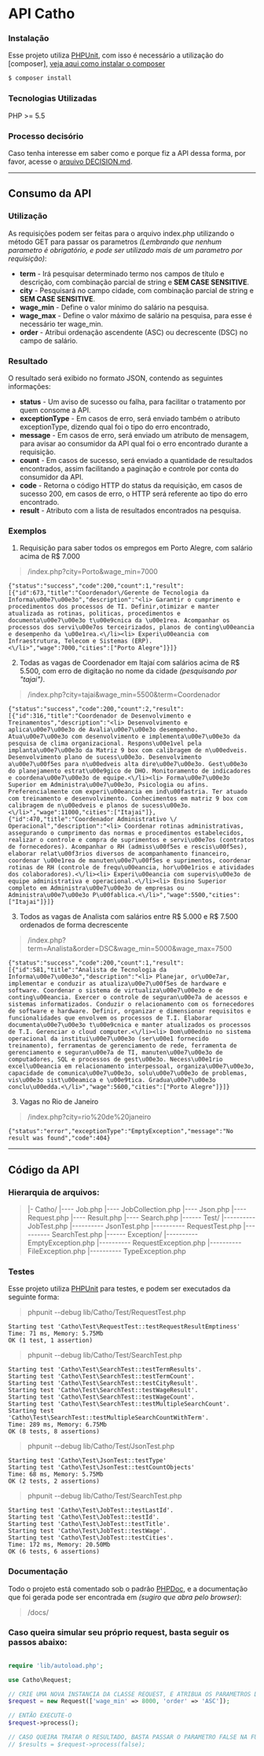 # API Catho

### Instalação
Esse projeto utiliza [PHPUnit], com isso é necessário a utilização do [composer], [veja aqui como instalar o composer](https://getcomposer.org/download/)
```bash
$ composer install
```

### Tecnologias Utilizadas
PHP >= 5.5

### Processo decisório
Caso tenha interesse em saber como e porque fiz a API dessa forma, por favor, acesse o [arquivo DECISION.md](DECISION.md).

---

## Consumo da API
### Utilização
As requisições podem ser feitas para o arquivo index.php utilizando o método GET para passar os parametros *(Lembrando que nenhum parametro é obrigatório, e pode ser utilizado mais de um parametro por requisição)*:

* **term** - Irá pesquisar determinado termo nos campos de título e descrição, com combinação parcial de string e **SEM CASE SENSITIVE**.
* **city** - Pesquisará no campo cidade, com combinação parcial de string e **SEM CASE SENSITIVE**.
* **wage_min** - Define o valor mínimo do salário na pesquisa.
* **wage_max** - Define o valor máximo de salário na pesquisa, para esse é necessário ter wage_min.
* **order** - Atribui ordenação ascendente (ASC) ou decrescente (DSC) no campo de salário. 

### Resultado
O resultado será exibido no formato JSON, contendo as seguintes informações:

* **status** - Um aviso de sucesso ou falha, para facilitar o tratamento por quem consome a API.
* **exceptionType** - Em casos de erro, será enviado também o atributo exceptionType, dizendo qual foi o tipo do erro encontrado,
* **message** - Em casos de erro, será enviado um atributo de mensagem, para avisar ao consumidor da API qual foi o erro encontrado durante a requisição.
* **count** - Em casos de sucesso, será enviado a quantidade de resultados encontrados, assim facilitando a paginação e controle por conta do consumidor da API.
* **code** - Retorna o código HTTP do status da requisição, em casos de sucesso 200, em casos de erro, o HTTP será referente ao tipo do erro encontrado.
* **result** - Atributo com a lista de resultados encontrados na pesquisa.

### Exemplos

1) Requisição para saber todos os empregos em Porto Alegre, com salário acima de R$ 7.000
> /index.php?city=Porto&wage_min=7000
```
{"status":"success","code":200,"count":1,"result":[{"id":673,"title":"Coordenador\/Gerente de Tecnologia da Informa\u00e7\u00e3o","description":"<li> Garantir o cumprimento e procedimentos dos processos de TI. Definir,otimizar e manter atualizada as rotinas, politicas, procedimentos e documenta\u00e7\u00e3o t\u00e9cnica da \u00e1rea. Acompanhar os processos dos servi\u00e7os terceirizados, planos de conting\u00eancia e desempenho da \u00e1rea.<\/li><li> Experi\u00eancia com Infraestrutura, Telecom e Sistemas (ERP). <\/li>","wage":7000,"cities":["Porto Alegre"]}]}
```

2) Todas as vagas de Coordenador em Itajaí com salários acima de R$ 5.500, com erro de digitação no nome da cidade *(pesquisando por "tajai")*.
> /index.php?city=tajai&wage_min=5500&term=Coordenador
```
{"status":"success","code":200,"count":2,"result":[{"id":316,"title":"Coordenador de Desenvolvimento e Treinamentos","description":"<li> Desenvolvimento e aplica\u00e7\u00e3o de Avalia\u00e7\u00e3o desempenho. Atua\u00e7\u00e3o com desenvolvimento e implementa\u00e7\u00e3o da pesquisa de clima organizacional. Respons\u00e1vel pela implanta\u00e7\u00e3o da Matriz 9 box com calibragem de n\u00edveis. Desenvolvimento plano de sucess\u00e3o. Desenvolvimento a\u00e7\u00f5es para n\u00edveis alta dire\u00e7\u00e3o. Gest\u00e3o do planejamento estrat\u00e9gico de DHO. Monitoramento de indicadores e coordena\u00e7\u00e3o de equipe.<\/li><li> Forma\u00e7\u00e3o Superior em Administra\u00e7\u00e3o, Psicologia ou afins. Preferencialmente com experi\u00eancia em ind\u00fastria. Ter atuado com treinamento e desenvolvimento. Conhecimentos em matriz 9 box com calibragem de n\u00edveis e planos de sucess\u00e3o.<\/li>","wage":11000,"cities":["Itajai"]},{"id":470,"title":"Coordenador Administrativo \/ Operacional","description":"<li> Coordenar rotinas administrativas, assegurando o cumprimento das normas e procedimentos estabelecidos, realizar o controle e compra de suprimentos e servi\u00e7os (contratos de fornecedores). Acompanhar o RH (admiss\u00f5es e rescis\u00f5es), elaborar relat\u00f3rios diversos de acompanhamento financeiro, coordenar \u00e1rea de manuten\u00e7\u00f5es e suprimentos, coordenar rotinas de RH (controle de frequ\u00eancia, hor\u00e1rios e atividades dos colaboradores).<\/li><li> Experi\u00eancia com supervis\u00e3o de equipe administrativa e operacional.<\/li><li> Ensino Superior completo em Administra\u00e7\u00e3o de empresas ou Administra\u00e7\u00e3o P\u00fablica.<\/li>","wage":5500,"cities":["Itajai"]}]}
```

3) Todos as vagas de Analista com salários entre R$ 5.000 e R$ 7.500 ordenados de forma decrescente
> /index.php?term=Analista&order=DSC&wage_min=5000&wage_max=7500
```
{"status":"success","code":200,"count":1,"result":[{"id":581,"title":"Analista de Tecnologia da Informa\u00e7\u00e3o","description":"<li> Planejar, or\u00e7ar, implementar e conduzir as atualiza\u00e7\u00f5es de hardware e software. Coordenar o sistema de virtualiza\u00e7\u00e3o e de conting\u00eancia. Exercer o controle de seguran\u00e7a de acessos e sistemas informatizados. Conduzir o relacionamento com os fornecedores de software e hardware. Definir, organizar e dimensionar requisitos e funcionalidades que envolvem os processos de T.I. Elaborar documenta\u00e7\u00e3o t\u00e9cnica e manter atualizados os processos de T.I. Gerenciar o cloud computer.<\/li><li> Dom\u00ednio no sistema operacional da institui\u00e7\u00e3o (ser\u00e1 fornecido treinamento), ferramentas de gerenciamento de rede, ferramenta de gerenciamento e seguran\u00e7a de TI, manuten\u00e7\u00e3o de computadores, SQL e processos de gest\u00e3o. Necess\u00e1rio excel\u00eancia em relacionamento interpessoal, organiza\u00e7\u00e3o, capacidade de comunica\u00e7\u00e3o, solu\u00e7\u00e3o de problemas, vis\u00e3o sist\u00eamica e \u00e9tica. Gradua\u00e7\u00e3o conclu\u00edda.<\/li>","wage":5600,"cities":["Porto Alegre"]}]}
```

3) Vagas no Rio de Janeiro
> /index.php?city=rio%20de%20janeiro
```
{"status":"error","exceptionType":"EmptyException","message":"No result was found","code":404}
```

---

## Código da API
### Hierarquia de arquivos:
> |- Catho/
> |---- Job.php
> |---- JobCollection.php
> |---- Json.php
> |---- Request.php
> |---- Result.php
> |---- Search.php
> |------ Test/
> |---------- JobTest.php
> |---------- JsonTest.php
> |---------- RequestTest.php
> |---------- SearchTest.php
> |------ Exception/
> |---------- EmptyException.php
> |---------- RequestException.php
> |---------- FileException.php
> |---------- TypeException.php

### Testes
Esse projeto utiliza [PHPUnit] para testes, e podem ser executados da seguinte forma:
>  phpunit --debug lib/Catho/Test/RequestTest.php
```
Starting test 'Catho\Test\RequestTest::testRequestResultEmptiness'
Time: 71 ms, Memory: 5.75Mb
OK (1 test, 1 assertion)
```
>  phpunit --debug lib/Catho/Test/SearchTest.php
```
Starting test 'Catho\Test\SearchTest::testTermResults'.
Starting test 'Catho\Test\SearchTest::testTermCount'.
Starting test 'Catho\Test\SearchTest::testCityResult'.
Starting test 'Catho\Test\SearchTest::testWageResult'.
Starting test 'Catho\Test\SearchTest::testWageCount'.
Starting test 'Catho\Test\SearchTest::testMultipleSearchCount'.
Starting test 'Catho\Test\SearchTest::testMultipleSearchCountWithTerm'.
Time: 289 ms, Memory: 6.75Mb
OK (8 tests, 8 assertions)
```
>  phpunit --debug lib/Catho/Test/JsonTest.php
```
Starting test 'Catho\Test\JsonTest::testType'
Starting test 'Catho\Test\JsonTest::testCountObjects'
Time: 68 ms, Memory: 5.75Mb
OK (2 tests, 2 assertions)
```
>  phpunit --debug lib/Catho/Test/SearchTest.php
```
Starting test 'Catho\Test\JobTest::testLastId'.
Starting test 'Catho\Test\JobTest::testId'.
Starting test 'Catho\Test\JobTest::testTitle'.
Starting test 'Catho\Test\JobTest::testWage'.
Starting test 'Catho\Test\JobTest::testCities'.
Time: 172 ms, Memory: 20.50Mb
OK (6 tests, 6 assertions)
```

### Documentação
Todo o projeto está comentado sob o padrão [PHPDoc](), e a documentação que foi gerada pode ser encontrada em *(sugiro que abra pelo browser)*:
> /docs/

### Caso queira simular seu próprio request, basta seguir os passos abaixo:
```php

require 'lib/autoload.php';

use Catho\Request;

// CRIE UMA NOVA INSTANCIA DA CLASSE REQUEST, E ATRIBUA OS PARAMETROS DESEJADOS
$request = new Request(['wage_min' => 8000, 'order' => 'ASC']);

// ENTÃO EXECUTE-O
$request->process();

// CASO QUEIRA TRATAR O RESULTADO, BASTA PASSAR O PARAMETRO FALSE NA FUNÇÃO PROCESS:
// $results = $request->process(false); 

```

[PHPUnit]:https://phpunit.de/
